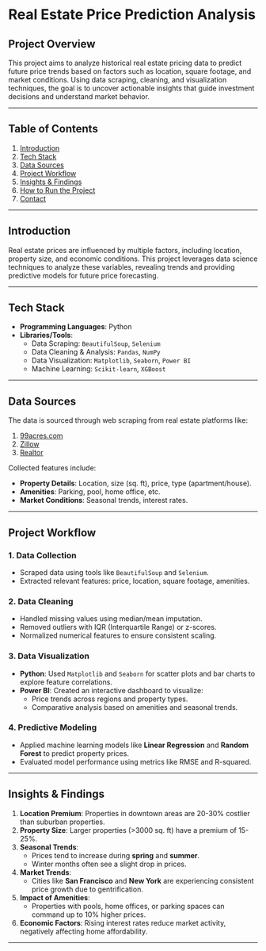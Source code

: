 # **Real Estate Price Prediction Analysis**

## **Project Overview**  
This project aims to analyze historical real estate pricing data to predict future price trends based on factors such as location, square footage, and market conditions. Using data scraping, cleaning, and visualization techniques, the goal is to uncover actionable insights that guide investment decisions and understand market behavior.  

---

## **Table of Contents**  
1. [Introduction](#introduction)  
2. [Tech Stack](#tech-stack)  
3. [Data Sources](#data-sources)  
4. [Project Workflow](#project-workflow)  
5. [Insights & Findings](#insights--findings)  
6. [How to Run the Project](#how-to-run-the-project)  
7. [Contact](#contact)  

---

## **Introduction**  
Real estate prices are influenced by multiple factors, including location, property size, and economic conditions. This project leverages data science techniques to analyze these variables, revealing trends and providing predictive models for future price forecasting.  

---

## **Tech Stack**  
- **Programming Languages**: Python  
- **Libraries/Tools**:  
  - Data Scraping: `BeautifulSoup`, `Selenium`  
  - Data Cleaning & Analysis: `Pandas`, `NumPy`  
  - Data Visualization: `Matplotlib`, `Seaborn`, `Power BI`  
  - Machine Learning: `Scikit-learn`, `XGBoost`  

---

## **Data Sources**  
The data is sourced through web scraping from real estate platforms like:  
1. [99acres.com](https://www.99acres.com)  
2. [Zillow](https://www.zillow.com)  
3. [Realtor](https://www.realtor.com)  

Collected features include:  
- **Property Details**: Location, size (sq. ft), price, type (apartment/house).  
- **Amenities**: Parking, pool, home office, etc.  
- **Market Conditions**: Seasonal trends, interest rates.  

---

## **Project Workflow**  

### **1. Data Collection**  
- Scraped data using tools like `BeautifulSoup` and `Selenium`.  
- Extracted relevant features: price, location, square footage, amenities.  

### **2. Data Cleaning**  
- Handled missing values using median/mean imputation.  
- Removed outliers with IQR (Interquartile Range) or z-scores.  
- Normalized numerical features to ensure consistent scaling.  

### **3. Data Visualization**  
- **Python**: Used `Matplotlib` and `Seaborn` for scatter plots and bar charts to explore feature correlations.  
- **Power BI**: Created an interactive dashboard to visualize:  
  - Price trends across regions and property types.  
  - Comparative analysis based on amenities and seasonal trends.  

### **4. Predictive Modeling**  
- Applied machine learning models like **Linear Regression** and **Random Forest** to predict property prices.  
- Evaluated model performance using metrics like RMSE and R-squared.  

---

## **Insights & Findings**  

1. **Location Premium**: Properties in downtown areas are 20-30% costlier than suburban properties.  
2. **Property Size**: Larger properties (>3000 sq. ft) have a premium of 15-25%.  
3. **Seasonal Trends**:  
   - Prices tend to increase during **spring** and **summer**.  
   - Winter months often see a slight drop in prices.  
4. **Market Trends**:  
   - Cities like **San Francisco** and **New York** are experiencing consistent price growth due to gentrification.  
5. **Impact of Amenities**:  
   - Properties with pools, home offices, or parking spaces can command up to 10% higher prices.  
6. **Economic Factors**: Rising interest rates reduce market activity, negatively affecting home affordability.  

---
